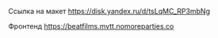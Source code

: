 Ссылка на макет https://disk.yandex.ru/d/tsLqMC_RP3mbNg

Фронтенд https://beatfilms.mvtt.nomoreparties.co
